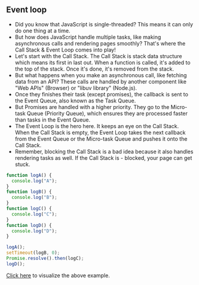 ## Event loop

- Did you know that JavaScript is single-threaded? This means it can only do one thing at a time.
- But how does JavaScript handle multiple tasks, like making asynchronous calls and rendering pages smoothly? That's where the Call Stack & Event Loop comes into play!
- Let's start with the Call Stack. The Call Stack is stack data structure which means its first in last out. When a function is called, it's added to the top of the stack. Once it's done, it's removed from the stack.
- But what happens when you make an asynchronous call, like fetching data from an API? These calls are handled by another component like "Web APIs" (Browser) or "libuv library" (Node.js).
- Once they finishes their task (except promises), the callback is sent to the Event Queue, also known as the Task Queue.
- But Promises are handled with a higher priority. They go to the Micro-task Queue (Priority Queue), which ensures they are processed faster than tasks in the Event Queue.
- The Event Loop is the hero here. It keeps an eye on the Call Stack. When the Call Stack is empty, the Event Loop takes the next callback from the Event Queue or the Micro-task Queue and pushes it onto the Call Stack.
- Remember, blocking the Call Stack is a bad idea because it also handles rendering tasks as well. If the Call Stack is - blocked, your page can get stuck.

```js
function logA() {
  console.log("A");
}
function logB() {
  console.log("B");
}
function logC() {
  console.log("C");
}
function logD() {
  console.log("D");
}

logA();
setTimeout(logB, 0);
Promise.resolve().then(logC);
logD();
```

[Click here](https://www.jsv9000.app/?code=ZnVuY3Rpb24gbG9nQSgpIHsgY29uc29sZS5sb2coJ0EnKSB9CmZ1bmN0aW9uIGxvZ0IoKSB7IGNvbnNvbGUubG9nKCdCJykgfQpmdW5jdGlvbiBsb2dDKCkgeyBjb25zb2xlLmxvZygnQycpIH0KZnVuY3Rpb24gbG9nRCgpIHsgY29uc29sZS5sb2coJ0QnKSB9Cgpsb2dBKCk7CnNldFRpbWVvdXQobG9nQiwgMCk7ClByb21pc2UucmVzb2x2ZSgpLnRoZW4obG9nQyk7CmxvZ0QoKTs%3D) to visualize the above example.
